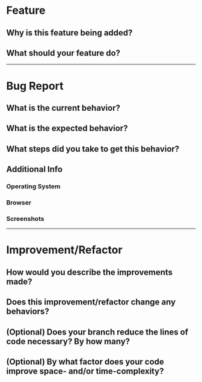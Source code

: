 <!-- Please fill out one of the sections below based on the type of issue you're creating -->
# Feature
## Why is this feature being added?
<!-- What problem is it solving? What value does it add? -->

## What should your feature do?

---
# Bug Report
## What is the current behavior?


## What is the expected behavior?


## What steps did you take to get this behavior?


## Additional Info


### Operating System


### Browser


### Screenshots

---
# Improvement/Refactor
## How would you describe the improvements made?


## Does this improvement/refactor change any behaviors?


## (Optional) Does your branch reduce the lines of code necessary? By how many?


## (Optional) By what factor does your code improve space- and/or time-complexity?
